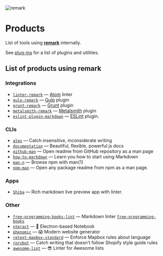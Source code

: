 ![remark][logo]

# Products

List of tools using [**remark**][remark] internally.

See [plug-ins][plugins] for a list of plugins and utilities.

## List of products using remark

<!--Projects are sorted alphabetically on their repo-name.-->

### Integrations

*   [`linter-remark`](https://github.com/wooorm/linter-remark)
    — [Atom](https://github.com/atom/atom) linter
*   [`gulp-remark`](https://github.com/denysdovhan/gulp-remark)
    — [Gulp](https://github.com/gulpjs/gulp) plugin
*   [`grunt-remark`](https://github.com/ChristianMurphy/grunt-remark)
    — [Grunt](https://github.com/gruntjs/grunt) plugin
*   [`metalsmith-remark`](https://github.com/ben-eb/metalsmith-remark)
    — [Metalsmith](https://github.com/metalsmith/metalsmith) plugin
*   [`eslint-plugin-markdown`](https://github.com/eslint/eslint-plugin-markdown)
    — [ESLint](https://github.com/eslint/eslint) plugin.

### CLIs

*   [`alex`](https://github.com/wooorm/alex)
    — Catch insensitive, inconsiderate writing
*   [`documentation`](https://github.com/documentationjs/documentation)
    — Beautiful, flexible, powerful js docs
*   [`github-man`](https://github.com/eush77/github-man)
    — Open readme from GitHub repository as a man page
*   [`how-to-markdown`](https://github.com/denysdovhan/how-to-markdown)
    — Learn you how to start using Markdown
*   [`man-n`](https://github.com/man-n/man-n)
    — Browse npm with man(1)
*   [`npm-man`](https://github.com/eush77/npm-man)
    — Open any package readme from npm as a man page.

### Apps

*   [`Shiba`](https://github.com/rhysd/Shiba)
    — Rich markdown live preview app with linter.

### Other

*   [`free-programming-books-lint`](https://github.com/vhf/free-programming-books-lint)
    — Markdown linter [`free-programming-books`](https://github.com/vhf/free-programming-books)
*   [`nteract`](https://github.com/nteract/nteract)
    — 📓 Electron-based Notebook
*   [`phenomic`](https://github.com/MoOx/phenomic)
    — 😱 Modern website generator
*   [`retext-mapbox-standard`](https://github.com/mapbox/retext-mapbox-standard)
    — Enforce Mapbox rules about language
*   [`rorybot`](https://github.com/Shopify/rorybot)
    — Catch writing that doesn’t follow Shopify style guide rules
*   [`awesome-lint`](https://github.com/sindresorhus/awesome-lint)
    — 😎 Linter for Awesome lists

<!--Definitions:-->

[logo]: https://cdn.rawgit.com/wooorm/remark/6ecac20/logo.svg

[remark]: https://github.com/wooorm/remark

[plugins]: https://github.com/wooorm/remark/blob/master/doc/plugins.md
